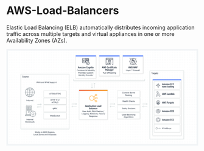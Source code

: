 # AWS-Load-Balancers
Elastic Load Balancing (ELB) automatically distributes incoming application traffic across multiple targets and virtual appliances in one or more Availability Zones (AZs). 

![Alt text](/ApplicationLB/ALP.png)
